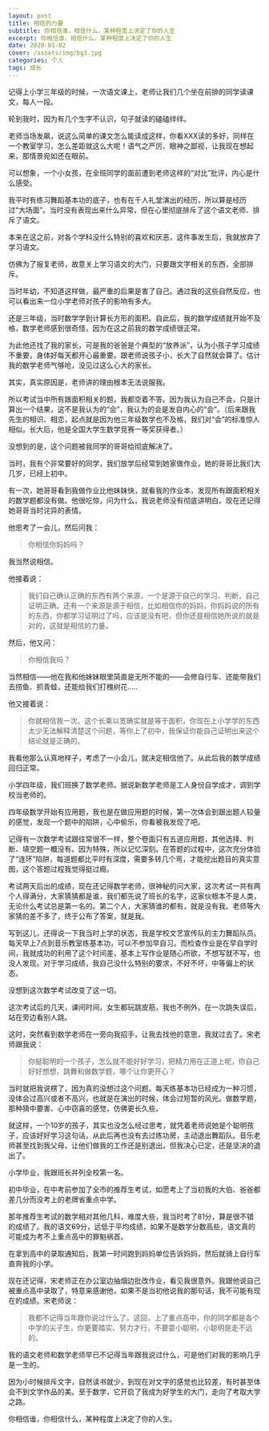 ```yaml
---
layout: post
title: 相信的力量
subtitle: 你相信谁，相信什么，某种程度上决定了你的人生
excerpt: 你相信谁，相信什么，某种程度上决定了你的人生
date: 2020-01-02
cover: /assets/img/bg3.jpg
categories: 个人
tags: 成长
---
```


记得上小学三年级的时候，一次语文课上，老师让我们几个坐在前排的同学读课文，每人一段。

轮到我时，因为有几个生字不认识，句子就读的磕磕绊绊。

老师当场发飙，说这么简单的课文怎么能读成这样，你看XXX读的多好，同样在一个教室学习，怎么差距就这么大呢！语气之严厉、眼神之鄙视，让我现在想起来，那情景宛如还在眼前。

可以想象，一个小女孩，在全班同学的面前遭到老师这样的“对比”批评，内心是什么感受。

我平时有练习舞蹈基本功的底子，也有在千人礼堂演出的经历，所以算是经历过“大场面”。当时没有表现出来什么异常，但在心里彻底排斥了这个语文老师、排斥了语文。

本来在这之前，对各个学科没什么特别的喜欢和厌恶，这件事发生后，我就放弃了学习语文。

仿佛为了报复老师，故意关上学习语文的大门，只要跟文字相关的东西，全部排斥。

当时年幼，不知道这样做，最严重的后果是害了自己。通过我的这些自然反应，也可以看出来一位小学老师对孩子的影响有多大。

还是三年级，当时数学学到计算长方形的面积。自此后，我的数学成绩就开始不及格，数学老师感到很奇怪，因为在这之前我的数学成绩很正常。

为此他还找了我的家长，可是我的爸爸是个典型的“放养派”，认为小孩子学习成绩不重要，身体好每天都开心最重要。跟老师说孩子小，长大了自然就会算了。估计我的数学老师气够呛，没见过这么心大的家长。

其实，真实原因是，老师讲的理由根本无法说服我。

所以考试当中所有跟面积相关的题，我都空着不答。因为我认为自己不会，只是计算出一个结果，这不是我认为的“会”，我认为的会是发自内心的“会”。（后来跟我先生的相识、相恋，起点就是因为他三年级数学也不及格，我们对“会”的标准惊人相似。长大后，他是全国大学生数学竞赛一等奖获得者。）

没想到的是，这个问题被我同学的哥哥给彻底解决了。

当时，我有个非常要好的同学，我们放学后经常到她家做作业，她的哥哥比我们大几岁，已经上初中。

有一次，她哥哥看到我做作业比他妹妹快，就看我的作业本，发现所有跟面积相关的数学题都没有做。他很吃惊，问为什么，我说老师没有彻底讲明白。现在还记得她哥哥当时诧异的表情。

他思考了一会儿，然后问我：

> 你相信你妈妈吗？

我当然说相信。

他接着说：

> 我们自己确认正确的东西有两个来源，一个是源于自己的学习、判断，自己证明正确。还有一个来源是源于相信，比如相信你的妈妈，你妈妈说的所有的东西，你都学习证明过了吗，应该是没有吧，但你还是相信她所说的就是对的，这就是相信的力量。

然后，他又问：

> 你相信我吗？

当然相信——他在我和他妹妹眼里简直是无所不能的——会修自行车、还能带我们去捞鱼、抓青蛙，还能给我们打槐树花.....

他又接着说：

> 你就相信我一次。这个长乘以宽确实就是等于面积，你现在上小学学的东西太少无法解释清楚这个问题，等你上了初中，我保证你能自己证明出来这个结论就是正确的。

我看他那么认真地样子，考虑了一小会儿，就决定相信他了。从此后我的数学成绩回归正常。

小学四年级，我们班换了数学老师。据说新数学老师是工人身份自学成才，调到学校当老师的。

四年级数学开始有应用题，我也是在做应用题的时候，第一次体会到跟出题人较量的感觉，发现一个题中的陷阱，心中偷乐，你看被我发现了吧。

记得有一次数学考试跟往常很不一样，整个卷面只有五道应用题，其他选择、判断、填空题一概没有。因为特殊，所以记忆深刻。在答题的过程中，这次充分体验了“连环”陷阱，每道题都比平时有深度，需要多转几个弯，才能挖出题目的真实意图，这个答题过程我觉得挺过瘾。

考试两天后出的成绩，现在还记得数学老师，很神秘的问大家，这次考试一共有两个人得满分，大家猜猜都是谁，我们都先说了班长的名字，这家伙根本不是人类，无论什么考试总是第一名的。第二个人，大家猜谁的都有，就是没有我。老师等大家猜的差不多了，终于公布了答案，就是我。

写到这儿，还得说一下我当时上学的状态，我是学校文艺宣传队的主力舞蹈队员。每天早上7点到音乐教室练基本功，可以不参加早自习。而检查作业是在早自学时间，我就成功的利用了这个时间差，基本上写作业是随心所欲，不想写就不写，也没人发现。对于学习成绩，我自己没什么特别的要求，不好不坏，中等偏上的状态。

没想到这次数学考试改变了这一切。

这次考试后的几天，课间时间，女生都玩跳皮筋，我也不例外，在一次跳失误后，站在旁边看别人跳。

这时，突然看到数学老师在一旁向我招手，让我去找他的意思，我就过去了。宋老师跟我说：

> 你挺聪明的一个孩子，怎么就不能好好学习，把精力用在正道上呢，你自己好好想想，跳舞和做数学题，哪个让你更开心？

当时就把我说楞了，因为真的没想过这个问题。每天练基本功已经成为一种习惯，没体会过高兴或者不高兴，也就是在演出的时候，体会过短暂的风光。做数学题，那种猜中要害、心中窃喜的感觉，仿佛更长久些。

就这样，一个10岁的孩子，其实也没怎么经过思考，就凭着老师说她是个聪明孩子，应该好好学习这句话，从此后再也没有去过练功房，主动退出舞蹈队。音乐老师甚至找到我父母，让他们做我的工作还是别退出，但我决心已定，还是坚决的退出了。

小学毕业，我跟班长并列全校第一名。

初中毕业，在中考前参加了全市的推荐生考试，如愿考上了当初我的大伯、爸爸都差几分而没考上的老牌省重点中学。

那年推荐生考试的数学相对其他几科，难度大些，我当时考了81分，算是很不错的成绩了。我的语文69分，远低于平均成绩，如果不是数学分数高些，语文真的可能成为考不上重点高中的罪魁祸首。

在拿到高中的录取通知后，我第一时间跑到妈妈单位告诉妈妈，然后就骑上自行车直奔我的小学。

现在还记得，宋老师正在办公室边抽烟边批改作业，看见我很意外。我跟他说自己被重点高中录取了，特意来感谢他，如果不是当初他说我的那句话，我不可能有现在的成绩。宋老师说：

> 我都不记得当年跟你说过什么了。这回，上了重点高中，你的同学都是各个中学的尖子生，你更要踏实、努力才行，不要耍小聪明，小聪明是走不远的。

我的语文老师和数学老师早已不记得当年跟我说过什么，可是他们对我的影响几乎是一生的。

因为小时候排斥文字，自然读书就少，到现在对文字的感觉也比较差，有时甚至体会不到文学作品的美。至于数学，它开启了我成为好学生的大门，走向了考取大学之路。

你相信谁，你相信什么，某种程度上决定了你的人生。

















